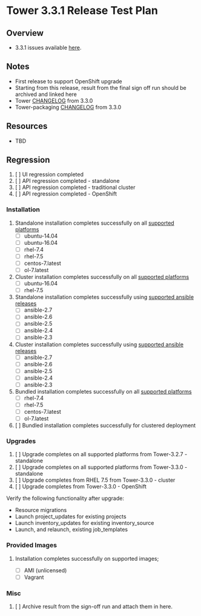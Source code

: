 # Tower 3.3.1 Release Test Plan

## Overview

* 3.3.1 issues available [here](https://github.com/ansible/tower/issues?q=is%3Aissue+milestone%3Arelease_3.3.1).

## Notes

* First release to support OpenShift upgrade
* Starting from this release, result from the final sign off run should be archived and linked here
* Tower [CHANGELOG](https://github.com/ansible/tower/compare/release_3.3.0...release_3.3.1) from 3.3.0
* Tower-packaging [CHANGELOG](https://github.com/ansible/tower-packaging/compare/release_3.3.0...release_3.3.1) from 3.3.0

## Resources

* TBD

## Regression

1. [ ] UI regression completed
2. [ ] API regression completed - standalone
3. [ ] API regression completed - traditional cluster
4. [ ] API regression completed - OpenShift

### Installation

1. Standalone installation completes successfully on all [supported platforms](https://docs.ansible.com/ansible-tower/3.3.0/html/installandreference/requirements_refguide.html)
    * [ ] ubuntu-14.04
    * [ ] ubuntu-16.04
    * [ ] rhel-7.4
    * [ ] rhel-7.5
    * [ ] centos-7.latest
    * [ ] ol-7.latest

2. Cluster installation completes successfully on all [supported platforms](https://docs.ansible.com/ansible-tower/3.3.0/html/installandreference/requirements_refguide.html)
    * [ ] ubuntu-16.04
    * [ ] rhel-7.5

3. Standalone installation completes successfully using [supported ansible releases](https://access.redhat.com/articles/3382771)
    * [ ] ansible-2.7
    * [ ] ansible-2.6
    * [ ] ansible-2.5
    * [ ] ansible-2.4
    * [ ] ansible-2.3

4. Cluster installation completes successfully using [supported ansible releases](https://access.redhat.com/articles/3382771)
    * [ ] ansible-2.7
    * [ ] ansible-2.6
    * [ ] ansible-2.5
    * [ ] ansible-2.4
    * [ ] ansible-2.3

5. Bundled installation completes successfully on all [supported platforms](https://docs.ansible.com/ansible-tower/3.3.0/html/installandreference/tower_installer.html#bundled-install)
    * [ ] rhel-7.4
    * [ ] rhel-7.5
    * [ ] centos-7.latest
    * [ ] ol-7.latest

6. [ ] Bundled installation completes successfully for clustered deployment

### Upgrades

1. [ ] Upgrade completes on all supported platforms from Tower-3.2.7 - standalone
2. [ ] Upgrade completes on all supported platforms from Tower-3.3.0 - standalone
3. [ ] Upgrade completes from RHEL 7.5 from Tower-3.3.0 - cluster
3. [ ] Upgrade completes from Tower-3.3.0 - OpenShift

Verify the following functionality after upgrade:

  * Resource migrations
  * Launch project_updates for existing projects
  * Launch inventory_updates for existing inventory_source
  * Launch, and relaunch, existing job_templates

### Provided Images

1. Installation completes successfully on supported images;

    * [ ] AMI (unlicensed)
    * [ ] Vagrant

### Misc

1. [ ] Archive result from the sign-off run and attach them in here.
